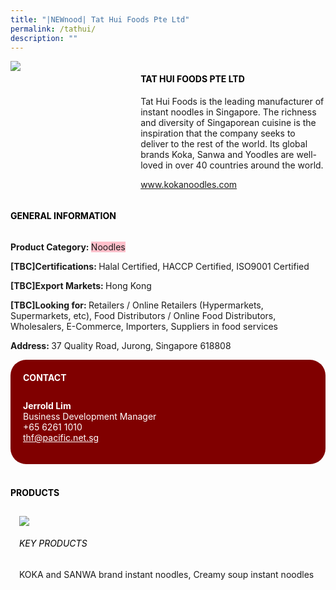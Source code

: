 ```yaml
---
title: "|NEWnood| Tat Hui Foods Pte Ltd"
permalink: /tathui/
description: ""
---
```

<head>
	<div class="flex-paragraph">
		<!--hi there! this is a comment and will provide you with instructional guides-->
		<!--insert booth number here!-->
		<p style="text-transform: uppercase"></p></div>
			<div class="flex-container" style="display: flex; flex-wrap: wrap;">
				<!--insert DOWNLOAD link of company logo between the " marks!-->
			<div class="card sgds" style="flex: 1 1 40%; display: block;"><img src="https://doc-10-3s-docs.googleusercontent.com/docs/securesc/69isnljd6u5lkd2esi0uo09d7a1dfqf2/3vsuc6924addp9tp0srdiofumd5pgrl6/1676207775000/12105796777324072886/12105796777324072886/110XjjPQGw1xH191-HVsPpARXjz_av4wt?e=download&ax=AB85Z1C3uRHfFRc4PbxWKtleSKomf3dOrhTZe2LwDcQP60XcEV_6i6QoDhqW7CCrw6RCfA9FxRlOjiIdSVgvkdnMCJ8P0ZETP_UBcb4bbJviJGZf11etsk0K8XD8yY9igEGcVfUXFcFr8RpOP3pgs9wjQqHKNYjCDpPvYgy-K4NCqobZSKqRfou1sTrPkCFEa5IE0-hu0BKuOFdr0uVAcfhlHoVqlVd2eI4hX9bJ0h28gtlfm8ojrGdyYcf0l4BnLzgokhKI9fhBALjYx7dkNoJykRmyc60b7ZWcjkkGDRWiRO-7OJvQacYJuMpK4-y0DMQB0Qte_K13hc9_kJKzMgF0HvBK5db1Pi2260VZ1hzbX2hYh-IU2qnwaL4kBT_kbD6lV0DJRjgiNhB8Kl-riOcuq1DTqlEUbW1HB3hM2tNJd-xoMO3soAnJZJIbYC6mjQGtz-TTwmuu7Fodmf9mpISm0N-Fhlk5s67BbTJnIFZsp2zXjlcar1tHkT_fpCoVzSLvx8-kZo8GB1H1AJroMFuXQLcF5dJoCkKRN3x3Yx13jJsLvKDln2AZW2kwMXci6oivnD9RHhIYow9D2cK34WkDHuGHQBFk4qtCX2XK9LQNxub9kP9tIo4o9ZWJR2Ve4wWXoprEH-MMPIDSr1VHRcidrD_Veiv7bkSAAgXEebZVQpBi-VX1hu9ODqX9tjHnE5EV8Y5iEYUGOkL7o5Z2faroJtJTODjy_9UFoJaoRkejQ9bdrnwnNfXP4dfXfwOFstoSMODBckGqjD3WCkzVchOlranFXLgUAKwUbHB5-RbZqsy_ViRoJvUTXZSU0nrB-oPjgeLrCZ7gxhl29UCzQ6-XDCi2EsbT_ypt_7YbVG8VfVY4JlT32RG2aBtWeD9XXw660kcFw7ZaN9X-Mdcx88p339t0kmdgYMmzDG8&uuid=89eeedb2-7f9c-4700-beae-e16219c3f6af&authuser=0"></div>
	<div class="card-sgds" style="flex: 1 1 58%; display: block; margin-left: 3px">
		<h4 style="text-transform: uppercase; color: black;"><!--insert the exhibitor's name between the <b> tags here--><b>Tat Hui Foods Pte Ltd</b></h4><!--insert the exhibitor's description between the <p> tags here-->
		<p>Tat Hui Foods is the leading manufacturer of instant noodles in
Singapore. The richness and diversity of Singaporean cuisine is the
inspiration that the company seeks to deliver to the rest of the world.
Its global brands Koka, Sanwa and Yoodles are well-loved in over 40
countries around the world.</p>
		<!--insert the exhibitor's website link, making sure there is "https:// www." present please. make sure the entire https link goes in between the " marks-->
		<p><a href="www.kokanoodles.com" target="_blank"><!--insert the www website link here (no need for https)-->www.kokanoodles.com</a></p>
	</div>
</div>
</head>

<body>
	<h4 style="text-transform: uppercase; color: black;"><b>General Information</b></h4>
		<div class="flex-container" style="display: flex; flex-wrap: wrap;">
			<div class="card sgds" style="flex: 1 1 65%; display: block; align-self: stretch">
			<div class="flex-paragraph">
			<p><b>Product Category: </b><span style=" background-color: pink; border-radius: 10 px;"><!--insert the exhibitor's pdt cat between the <p> tags here-->Noodles</span></p> 
				<p><b>[TBC]Certifications: </b><!--insert all the exhibitor's certifications between the </b> and </p> here-->Halal Certified, HACCP Certified, ISO9001 Certified</p>
			<p><b>[TBC]Export Markets: </b><!--insert all the exhibitor's export markets between the </b> and </p> here-->Hong Kong</p>
			<p style="margin-bottom: 10px;"><b>[TBC]Looking for: </b><!--insert all the exhibitor's potential business partners between the </b> and </p> here-->Retailers / Online Retailers (Hypermarkets, Supermarkets, etc), Food Distributors / Online Food Distributors, Wholesalers, E-Commerce, Importers, Suppliers in food services</p><p><b>Address: </b><!--insert all the exhibitor's address the </b> and </p> here-->37 Quality Road, Jurong, Singapore 618808</p>
			</div>
		</div>
		<div class="card sgds" style="flex: 1 1 35%; padding: 10px; display: block; background-color: maroon; border-radius: 25px; align-self: center;">
		<h4 style="color: white; margin-top: 10px; margin-left: 10px;">CONTACT</h4>
		<div class="flex-paragraph">
			<!--replace with exhibitor's: -->
			<p style="padding: 10px; color: white;"><b><!-- POC name-->Jerrold Lim</b><br><!-- designation-->Business Development Manager<br><!--contact number-->+65 6261 1010<br><!-- for linking purposes, insert their email after "mailto:"...--><a href="mailto:thf@pacific.net.sg" style="color: white;"><!--...and also include the display email before </a> here-->thf@pacific.net.sg</a></p>
		</div>
			</div>
		</div>
	<br>
		<h4 style="text-transform: uppercase; color: black;"><b>products</b></h4>
<div style="display: flex; flex-wrap: wrap;">
  <div class="card sgds" style="flex: 1 1 47%; margin: 10px; display: block;"><!--insert the exhibitor's DOWNLOAD image for product between the " marks here-->
	<div class="flex-image" style="display: block;"><img src="https://doc-0g-3s-docs.googleusercontent.com/docs/securesc/69isnljd6u5lkd2esi0uo09d7a1dfqf2/m2p5dalshfkafpbkac0jcvq563huu6iu/1676208000000/12105796777324072886/12105796777324072886/1qiI22evW1CkRpIqTO_r5dsvSvi7gLRmZ?e=download&ax=AB85Z1DDF4LyHt0xVsCX__PzD5NUdRdzmVKg_mhRudjqeC_PNzrXmqrytFZ69z5c8t6vhvJgtyhpqH4jtixLPv_vp5AF0W5M81t80M4z1YdODXy8Y38fUEOf7GXKhoCpsjwJdjGoNheaybOPxS_U_k2KJSvY9Wmqw5BjY50V5P_YWBTOdZk_fjL4ceU9zgKKsdMzoORru80Ig_yMvn8bTdyXcU8G2sK9jDcQPW5AUiRRC5fVAohqJ3-q2KlBMy_Cn0y6gSYu2SWYCJ0ZJWq3WAkGUTw96auckR4nYhZxU3qG3oLUFkjwFlYZOR4AFZ2r8ReVZVW315E7PWGf9eEDkdUy0DmBx4W794MUgKyhhnWlbUaieikImKkXPBuplsh0jDgyp1pZujgsSHR0aR9EYh2C5YhdWm9ulSpvFDg5IbGR8KfFvohjjU-2e36wpOlIVRM3mSiOOJB9IbzR8W2I7irw_nGyXB0IpeLmZLUhmdvYVMwJGB42dQ5yWx2ij1y7kGCI4WXpcAvT6iFI5hqTZveaSVjWSNabsTbjg2KS5lGtnYMuZvSsAP2tgmfh8iP0c9HGXX4IZlzaJvYT8P7_IKJJIKZadMHj20n5hKjgN-pEVgQv2EcESktJr4C60NQaJ-o-EClTLHTO-8BDZT836mrQvRL7oaS1EQhrE8AK5KFIv9vSRCxYnzEtYCq6mzd_vQjRIYCOORiFl75rWRi5ji625VM6WVj7IKgHNWKkaI8PjygfBgowe1aeKFRjhoK1jZZr3ttMY04brE_ftK1jXP8AhrQgZesowW2ZQK9KLv20KvKLNWdJsiXpHPgKWqaMh0nLYzeT7i5sGDxuSVL8fi_diUcUYGZUhlhnK4pLKjItbNBQLrNUXeJborWsaridoPOfk84-iuL1pbixBYhbLG2XBCur9l0ibj7mA8g&uuid=34c378ed-b806-4c74-bc96-eb0296a2cb11&authuser=0"></div>
	<div class="flex-paragraph">
		<h6 style="text-transform: uppercase; color: black;"><!--insert product name before </h6> and product description after <p>-->Key Products</h6>
KOKA and SANWA brand instant noodles, Creamy soup instant
noodles





</p></div>